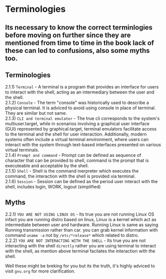 # Terminologies

## Its necessary to know the correct terminlogies before moving on further since they are mentioned from time to time in the book lack of these can led to confusions, also some myths too.

## Terminologies
2.1.1) `Terminal` - A terminal is a program that provides an interface for users to interact with the shell, acting as an intermediary between the user and the shell. <br>
2.1.2) `Console` -  The term "console" was historically used to describe a physical terminal. It is adviced to avoid using console in place of terminal. They are similar but not same.<br>
2.1.3) `CLI and terminal emulator` - The true cli corresponds to the system's multiuser.target, while in scenarios involving a graphical user interface (GUI) represented
by graphical.target, terminal emulators facilitate access to the terminal and the shell for user interaction. Additionally, modern systems often include a virtual terminal environment, where users can interact with the system through text-based interfaces presented on various virtual terminals.<br>
2.1.4) `Prompt and command` - Prompt can be defined as sequence of character that can be provided to shell, command is the prompt that is executeable and acceptable by the shell. <br>
2.1.5) `Shell` - Shell is the command inerpreter which executes the command, the interaction with the shell is provided via terminal. <br>
2.1.6) `Session` - Session can be defined as the period user interact with the shell, includes login, WORK, logout (simplified)

## Myths 
2.2.1) `YOU ARE NOT USING LINUX OS` - Its true you are not running Linux OS infact you are running distro based on linux, Linux is a kernel which act as intermediate between user and hardware. Running Linux is same as saying Running transmission rather than car. you can grab kernel information with command `uname -a` not by `/etc/*release*` which related to distro. <br>
2.2.2) `YOU ARE NOT INTERACTING WITH THE SHELL` - Its true you are not interacting with the shell `directly` rather you are using terminal to interact with the shell, as mention above terminal facilates the interaction with the shell.<br>

Well these might be breking for you but its the truth, it's highly adviced to visit `gnu.org` for more clarification. 